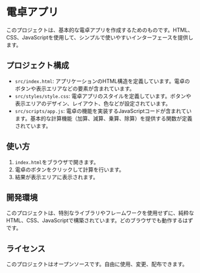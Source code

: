 # 電卓アプリ

このプロジェクトは、基本的な電卓アプリを作成するためのものです。HTML、CSS、JavaScriptを使用して、シンプルで使いやすいインターフェースを提供します。

## プロジェクト構成

- `src/index.html`: アプリケーションのHTML構造を定義しています。電卓のボタンや表示エリアなどの要素が含まれています。
- `src/styles/style.css`: 電卓アプリのスタイルを定義しています。ボタンや表示エリアのデザイン、レイアウト、色などが設定されています。
- `src/scripts/app.js`: 電卓の機能を実装するJavaScriptコードが含まれています。基本的な計算機能（加算、減算、乗算、除算）を提供する関数が定義されています。

## 使い方

1. `index.html`をブラウザで開きます。
2. 電卓のボタンをクリックして計算を行います。
3. 結果が表示エリアに表示されます。

## 開発環境

このプロジェクトは、特別なライブラリやフレームワークを使用せずに、純粋なHTML、CSS、JavaScriptで構築されています。どのブラウザでも動作するはずです。

## ライセンス

このプロジェクトはオープンソースです。自由に使用、変更、配布できます。
